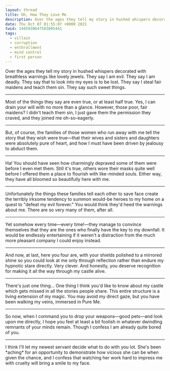 ```yaml
---
layout: thread
title: Oh, How They Love Me
description: Over the ages they tell my story in hushed whispers decorated with breathless...
date: Thu Oct 07 01:55:07 +0000 2021
twid: 1445930647583805441
tags:
  - villain
  - corruption
  - enthrallment
  - mind control
  - first person
---
```

<article class="thread">
<section class="tweet">
<p>Over the ages they tell my story in hushed whispers decorated with breathless warnings like lovely jewels. They say I am evil. They say I am deadly. They say that to look into my eyes is to be lost. They say I steal fair maidens and teach them sin. They say such sweet things.</p>
</section>
<hr class="tweet_sep">
<section class="tweet">
<p>Most of the things they say are even true, or at least half true. Yes, I can drain your will with no more than a glance. However, those poor, fair maidens? I didn't teach them sin, I just gave them the permission they craved, and they joined me oh-so-eagerly.</p>
</section>
<hr class="tweet_sep">
<section class="tweet">
<p>But, of course, the families of those women who run away with me tell the story that they wish were true—that their wives and sisters and daughters were absolutely pure of heart, and how I must have been driven by jealousy to abduct them.</p>
</section>
<hr class="tweet_sep">
<section class="tweet">
<p>Ha! You should have seen how charmingly depraved some of them were before I even met them. Still it's true, others wore their masks quite well before I offered them a place to flourish with like-minded souls. Either way, they have all bloomed so beautifully here with me.</p>
</section>
<hr class="tweet_sep">
<section class="tweet">
<p>Unfortunately the things these families tell each other to save face create the terribly irksome tendency to summon would-be heroes to my home on a quest to "defeat my evil forever." You would think they'd heed the warnings about me. There are so very many of them, after all.</p>
</section>
<hr class="tweet_sep">
<section class="tweet">
<p>Yet somehow every time—every time!—they manage to convince themselves that they are the ones who finally have the key to my downfall. It would be endlessly entertaining if it weren't a distraction from the much more pleasant company I could enjoy instead.</p>
</section>
<hr class="tweet_sep">
<section class="tweet">
<p>And now, at last, here you four are, with your shields polished to a mirrored shine so you could look at me only through reflection rather than endure my hypnotic stare directly. Very clever. And honestly, you deserve recognition for making it all the way through my castle alive.</p>
</section>
<hr class="tweet_sep">
<section class="tweet">
<p>There's just one thing... One thing I think you'd like to know about my castle which gets missed in all the stories people share. This entire structure is a living extension of my magic. You may avoid my direct gaze, but you have been walking my veins, immersed in Pure Me.</p>
</section>
<hr class="tweet_sep">
<section class="tweet">
<p>So now, when I command you to drop your weapons—good pets—and look upon me directly, I hope you feel at least a bit foolish in whatever dwindling remnants of your minds remain. Though I confess I am already quite bored of you.</p>
</section>
<hr class="tweet_sep">
<section class="tweet">
<p>I think I'll let my newest servant decide what to do with you lot. She's been *aching* for an opportunity to demonstrate how vicious she can be when given the chance, and I confess that watching her work hard to impress me with cruelty will bring a smile to my face.</p>
</section>
</article>
